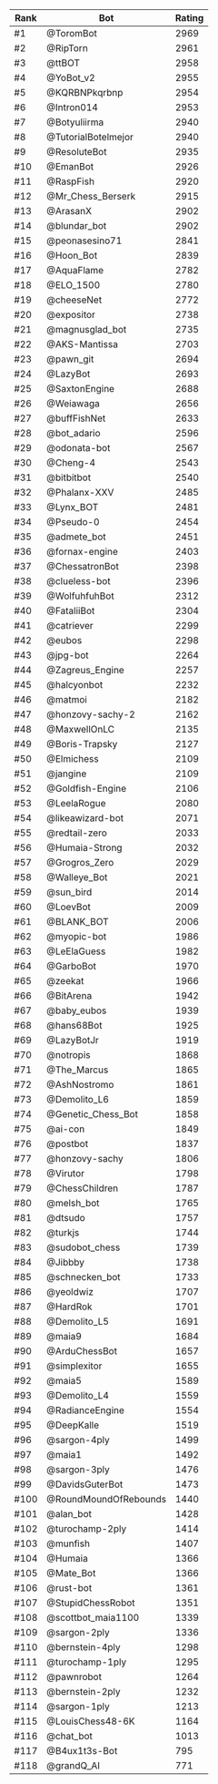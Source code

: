 Rank|Bot|Rating
---|---|---
#1|@ToromBot|2969
#2|@RipTorn|2961
#3|@ttBOT|2958
#4|@YoBot_v2|2955
#5|@KQRBNPkqrbnp|2954
#6|@Intron014|2953
#7|@Botyuliirma|2940
#8|@TutorialBotelmejor|2940
#9|@ResoluteBot|2935
#10|@EmanBot|2926
#11|@RaspFish|2920
#12|@Mr_Chess_Berserk|2915
#13|@ArasanX|2902
#14|@blundar_bot|2902
#15|@peonasesino71|2841
#16|@Hoon_Bot|2839
#17|@AquaFlame|2782
#18|@ELO_1500|2780
#19|@cheeseNet|2772
#20|@expositor|2738
#21|@magnusglad_bot|2735
#22|@AKS-Mantissa|2703
#23|@pawn_git|2694
#24|@LazyBot|2693
#25|@SaxtonEngine|2688
#26|@Weiawaga|2656
#27|@buffFishNet|2633
#28|@bot_adario|2596
#29|@odonata-bot|2567
#30|@Cheng-4|2543
#31|@bitbitbot|2540
#32|@Phalanx-XXV|2485
#33|@Lynx_BOT|2481
#34|@Pseudo-0|2454
#35|@admete_bot|2451
#36|@fornax-engine|2403
#37|@ChessatronBot|2398
#38|@clueless-bot|2396
#39|@WolfuhfuhBot|2312
#40|@FataliiBot|2304
#41|@catriever|2299
#42|@eubos|2298
#43|@jpg-bot|2264
#44|@Zagreus_Engine|2257
#45|@halcyonbot|2232
#46|@matmoi|2182
#47|@honzovy-sachy-2|2162
#48|@MaxwellOnLC|2135
#49|@Boris-Trapsky|2127
#50|@Elmichess|2109
#51|@jangine|2109
#52|@Goldfish-Engine|2106
#53|@LeelaRogue|2080
#54|@likeawizard-bot|2071
#55|@redtail-zero|2033
#56|@Humaia-Strong|2032
#57|@Grogros_Zero|2029
#58|@Walleye_Bot|2021
#59|@sun_bird|2014
#60|@LoevBot|2009
#61|@BLANK_BOT|2006
#62|@myopic-bot|1986
#63|@LeElaGuess|1982
#64|@GarboBot|1970
#65|@zeekat|1966
#66|@BitArena|1942
#67|@baby_eubos|1939
#68|@hans68Bot|1925
#69|@LazyBotJr|1919
#70|@notropis|1868
#71|@The_Marcus|1865
#72|@AshNostromo|1861
#73|@Demolito_L6|1859
#74|@Genetic_Chess_Bot|1858
#75|@ai-con|1849
#76|@postbot|1837
#77|@honzovy-sachy|1806
#78|@Virutor|1798
#79|@ChessChildren|1787
#80|@melsh_bot|1765
#81|@dtsudo|1757
#82|@turkjs|1744
#83|@sudobot_chess|1739
#84|@Jibbby|1738
#85|@schnecken_bot|1733
#86|@yeoldwiz|1707
#87|@HardRok|1701
#88|@Demolito_L5|1691
#89|@maia9|1684
#90|@ArduChessBot|1657
#91|@simplexitor|1655
#92|@maia5|1589
#93|@Demolito_L4|1559
#94|@RadianceEngine|1554
#95|@DeepKalle|1519
#96|@sargon-4ply|1499
#97|@maia1|1492
#98|@sargon-3ply|1476
#99|@DavidsGuterBot|1473
#100|@RoundMoundOfRebounds|1440
#101|@alan_bot|1428
#102|@turochamp-2ply|1414
#103|@munfish|1407
#104|@Humaia|1366
#105|@Mate_Bot|1366
#106|@rust-bot|1361
#107|@StupidChessRobot|1351
#108|@scottbot_maia1100|1339
#109|@sargon-2ply|1336
#110|@bernstein-4ply|1298
#111|@turochamp-1ply|1295
#112|@pawnrobot|1264
#113|@bernstein-2ply|1232
#114|@sargon-1ply|1213
#115|@LouisChess48-6K|1164
#116|@chat_bot|1013
#117|@B4ux1t3s-Bot|795
#118|@grandQ_AI|771
